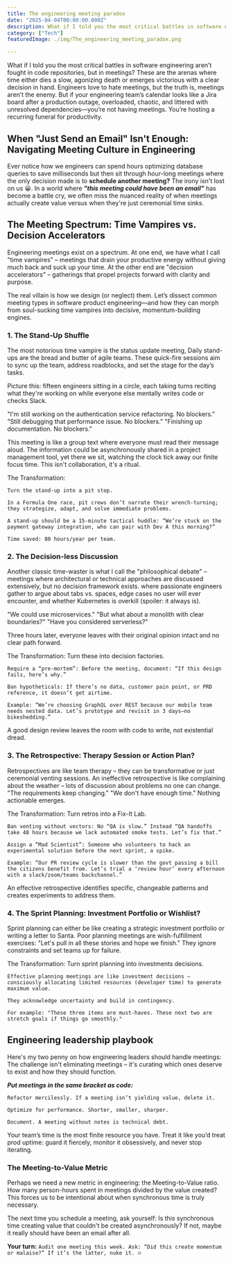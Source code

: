 ```yaml
---
title: The engineering meeting paradox
date: "2025-04-04T00:00:00.000Z"
description: What if I told you the most critical battles in software engineering aren’t fought in code repositories, but in meetings? These are the arenas where time either dies a slow, agonizing death or emerges victorious with a clear decision in hand. Engineers love to hate meetings, but the truth is, meetings aren’t the enemy. But if your engineering team’s calendar looks like a Jira board after a production outage, overloaded, chaotic, and littered with unresolved dependencies—you’re not having meetings. You’re hosting a recurring funeral for productivity.
category: ["Tech"]
featuredImage: ./img/The_engineering_meeting_paradox.png

---
```


What if I told you the most critical battles in software engineering aren’t fought in code repositories, but in meetings? These are the arenas where time either dies a slow, agonizing death or emerges victorious with a clear decision in hand. Engineers love to hate meetings, but the truth is, meetings aren’t the enemy. But if your engineering team’s calendar looks like a Jira board after a production outage, overloaded, chaotic, and littered with unresolved dependencies—you’re not having meetings. You’re hosting a recurring funeral for productivity.

## When "Just Send an Email" Isn't Enough: Navigating Meeting Culture in Engineering

Ever notice how we engineers can spend hours optimizing database queries to save milliseconds but then sit through hour-long meetings where the only decision made is to **schedule another meeting?** The irony isn't lost on us 😀. In a world where ***"this meeting could have been an email"*** has become a battle cry, we often miss the nuanced reality of when meetings actually create value versus when they're just ceremonial time sinks.

## The Meeting Spectrum: Time Vampires vs. Decision Accelerators

Engineering meetings exist on a spectrum. At one end, we have what I call "time vampires" – meetings that drain your productive energy without giving much back and suck up your time. At the other end are "decision accelerators" – gatherings that propel projects forward with clarity and purpose.

The real villain is how we design (or neglect) them. Let’s dissect common meeting types in software product engineering—and how they can morph from soul-sucking time vampires into decisive, momentum-building engines.

### 1. The Stand-Up Shuffle

The most notorious time vampire is the status update meeting, Daily stand-ups are the bread and butter of agile teams. These quick-fire sessions aim to sync up the team, address roadblocks, and set the stage for the day’s tasks.

Picture this: fifteen engineers sitting in a circle, each taking turns reciting what they're working on while everyone else mentally writes code or checks Slack.

"I'm still working on the authentication service refactoring. No blockers."
"Still debugging that performance issue. No blockers."
"Finishing up documentation. No blockers."

This meeting is like a group text where everyone must read their message aloud. The information could be asynchronously shared in a project management tool, yet there we sit, watching the clock tick away our finite focus time. This isn't collaboration, it's a ritual.

The Transformation:

    Turn the stand-up into a pit stop. 
    
    In a Formula One race, pit crews don’t narrate their wrench-turning; they strategize, adapt, and solve immediate problems.
    
    A stand-up should be a 15-minute tactical huddle: “We’re stuck on the payment gateway integration, who can pair with Dev A this morning?” 
    
    Time saved: 80 hours/year per team.

### 2. The Decision-less Discussion

Another classic time-waster is what I call the "philosophical debate" – meetings where architectural or technical approaches are discussed extensively, but no decision framework exists. where passionate engineers gather to argue about tabs vs. spaces, edge cases no user will ever encounter, and whether Kubernetes is overkill (spoiler: it always is).

"We could use microservices."
"But what about a monolith with clear boundaries?"
"Have you considered serverless?"

Three hours later, everyone leaves with their original opinion intact and no clear path forward.

The Transformation: Turn these into decision factories.

    Require a “pre-mortem”: Before the meeting, document: “If this design fails, here’s why.”

    Ban hypotheticals: If there’s no data, customer pain point, or PRD reference, it doesn’t get airtime.

    Example: “We’re choosing GraphQL over REST because our mobile team needs nested data. Let’s prototype and revisit in 3 days—no bikeshedding.”

A good design review leaves the room with code to write, not existential dread.

### 3. The Retrospective: Therapy Session or Action Plan?

Retrospectives are like team therapy – they can be transformative or just ceremonial venting sessions.
An ineffective retrospective is like complaining about the weather – lots of discussion about problems no one can change. "The requirements keep changing." "We don't have enough time." Nothing actionable emerges.

The Transformation: Turn retros into a Fix-It Lab.

    Ban venting without vectors: No “QA is slow.” Instead “QA handoffs take 48 hours because we lack automated smoke tests. Let’s fix that.”

    Assign a “Mad Scientist”: Someone who volunteers to hack an experimental solution before the next sprint, a spike.

    Example: “Our PR review cycle is slower than the govt passing a bill the citizens benefit from. Let’s trial a ‘review hour’ every afternoon with a slack/zoom/teams backchannel.”

An effective retrospective identifies specific, changeable patterns and creates experiments to address them.

### 4. The Sprint Planning: Investment Portfolio or Wishlist?

Sprint planning can either be like creating a strategic investment portfolio or writing a letter to Santa.
Poor planning meetings are wish-fulfillment exercises: "Let's pull in all these stories and hope we finish." They ignore constraints and set teams up for failure.

The Transformation: Turn sprint planning into investments decisions.

    Effective planning meetings are like investment decisions – 
    consciously allocating limited resources (developer time) to generate maximum value.
    
    They acknowledge uncertainty and build in contingency.

    For example: "These three items are must-haves. These next two are stretch goals if things go smoothly."


## Engineering leadership playbook

Here's my two penny on how engineering leaders should handle meetings: The challenge isn't eliminating meetings – it's curating which ones deserve to exist and how they should function.

***Put meetings in the same bracket as code:***

    Refactor mercilessly. If a meeting isn’t yielding value, delete it.

    Optimize for performance. Shorter, smaller, sharper.

    Document. A meeting without notes is technical debt.

Your team’s time is the most finite resource you have. Treat it like you’d treat prod uptime: guard it fiercely, monitor it obsessively, and never stop iterating.

### The Meeting-to-Value Metric

Perhaps we need a new metric in engineering: the Meeting-to-Value ratio. How many person-hours spent in meetings divided by the value created? This forces us to be intentional about when synchronous time is truly necessary.

The next time you schedule a meeting, ask yourself: Is this synchronous time creating value that couldn't be created asynchronously? If not, maybe it really should have been an email after all.

**Your turn:** `Audit one meeting this week. Ask: “Did this create momentum or malaise?” If it’s the latter, nuke it. 🔥`
